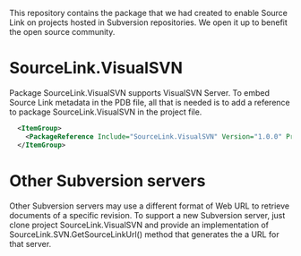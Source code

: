This repository contains the package that we had created to enable Source Link on projects hosted in Subversion repositories. We open it up to benefit the open source community.

# SourceLink.VisualSVN
Package SourceLink.VisualSVN supports VisualSVN Server. To embed Source Link metadata in the PDB file, all that is needed is to add a reference to package SourceLink.VisualSVN in the project file.

```xml
  <ItemGroup>
    <PackageReference Include="SourceLink.VisualSVN" Version="1.0.0" PrivateAssets="all" />
  </ItemGroup>
```

# Other Subversion servers
Other Subversion servers may use a different format of Web URL to retrieve documents of a specific revision. To support a new Subversion server, just clone project SourceLink.VisualSVN and provide an implementation of SourceLink.SVN.GetSourceLinkUrl() method that generates the a URL for that server.
